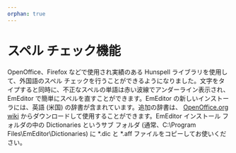```yaml
---
orphan: true
---
```

# スペル チェック機能

OpenOffice、Firefox などで使用され実績のある Hunspell ライブラリを使用して、外国語のスペル チェックを行うことができるようになりました。文字をタイプすると同時に、不正なスペルの単語は赤い波線でアンダーライン表示され、EmEditor で簡単にスペルを直すことができます。EmEditor の新しいインストーラには、英語 (米国) の辞書が含まれています。追加の辞書は、 [OpenOffice.org wiki](https://wiki.openoffice.org/wiki/Dictionaries) からダウンロードして使用することができます。EmEditor インストール フォルダの中の Dictionaries というサブ フォルダ (通常、C:\\Program Files\\EmEditor\\Dictionaries) に \*.dic と \*.aff ファイルをコピーしてお使いください。
